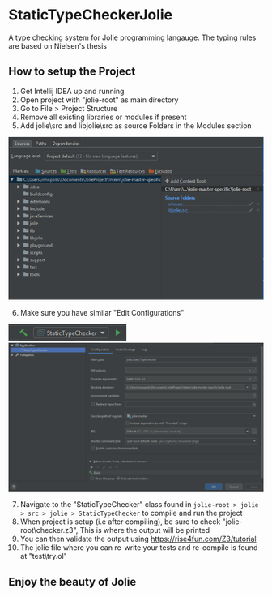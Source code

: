 # StaticTypeCheckerJolie
A type checking system for Jolie programming langauge. The typing rules are based on Nielsen's thesis

## How to setup the Project
1. Get Intellij IDEA up and running
2. Open project with "jolie-root" as main directory
3. Go to File > Project Structure
4. Remove all existing libraries or modules if present
5. Add jolie\src and libjolie\src as source Folders in the Modules section

![alt How it should look like](https://github.com/Danielatonge/StaticTypeCheckerJolie/blob/master/images/jolie_setup_1.PNG)

6. Make sure you have similar "Edit Configurations"

![alt location of edit config](https://github.com/Danielatonge/StaticTypeCheckerJolie/blob/master/images/jolie_setup_3.PNG)
![alt edit configurations](https://github.com/Danielatonge/StaticTypeCheckerJolie/blob/master/images/jolie_setup2.PNG)

7. Navigate to the "StaticTypeChecker" class found in ```jolie-root > jolie > src > jolie > StaticTypeChecker``` to compile and run the project
6. When project is setup (i.e after compiling), be sure to check "jolie-root\checker.z3", This is where the output will be printed
7. You can then validate the output using https://rise4fun.com/Z3/tutorial
8. The jolie file where you can re-write your tests and re-compile is found at "test\try.ol"

## Enjoy the beauty of Jolie

